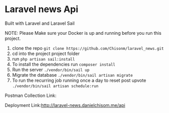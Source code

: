# Laravel news Api
Built with Laravel and Laravel Sail

NOTE: Please Make sure your Docker is up and running before you run this project.

1. clone the repo `git clone https://github.com/Chisonm/laravel_news.git`
2. cd into the project project folder
3. run `php artisan sail:install`
4. To install the dependencies run `composer install`
5. Run the server `./vendor/bin/sail up`
6. Migrate the database `./vendor/bin/sail artisan migrate`
7. To run the recurring job running once a day to reset post upvote `./vendor/bin/sail artisan schedule:run`


Postman Collection Link: 

Deployment Link:http://laravel-news.danielchisom.me/api
